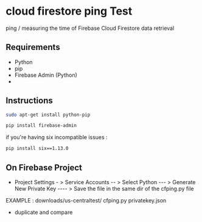 # cloud firestore ping Test
ping / measuring the time of Firebase Cloud Firestore data retrieval

## Requirements
- Python
- pip
- Firebase Admin (Python)
- 
## Instructions

```sh
sudo apt-get install python-pip
```
```sh
pip install firebase-admin
```
if you're having six incompatible issues :
```sh
pip install six==1.13.0
```

## On Firebase Project

- Project Settings - > Service Accounts -- > Select Python --- > Generate New Private Key ---- > Save the file in the same dir of the cfping.py file

EXAMPLE : 
downloads/us-centraltest/
                cfping.py
                privatekey.json
- duplicate and compare
